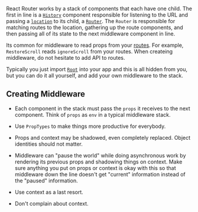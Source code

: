 React Router works by a stack of components that each have one
child. The first in line is a [`History`][History] component responsible
for listening to the URL and passing a [`location`][location] to its
child, a [`Router`][Router]. The `Router` is responsible for matching
routes to the location, gathering up the route components, and then
passing all of its state to the next middleware component in line.

Its common for middleware to read props from your [routes][Route]. For
example, `RestoreScroll` reads `ignoreScroll` from your routes. When
createing middleware, do not hesitate to add API to routes.

Typically you just import [`Root`][Root] into your app and this is all
hidden from you, but you can do it all yourself, and add your own
middleware to the stack.

Creating Middleware
-------------------

- Each component in the stack must pass the `props` it receives to the
  next component. Think of `props` as `env` in a typical middleware
  stack.

- Use `PropTypes` to make things more productive for everybody.

- Props and context may be shadowed, even completely replaced.  Object
  identities should not matter.

- Middleware can "pause the world" while doing asynchronous work by
  rendering its previous props and shadowing things on context. Make
  sure anything you put on props or context is okay with this so that
  middleware down the line doesn't get "current" information instead of
  the "paused" information.

- Use context as a last resort.

- Don't complain about context.

  [History]:#TODO
  [location]:#TODO
  [Router]:#TODO
  [Root]:#TODO
  [Route]:#TODO

